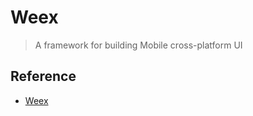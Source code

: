 # Weex
> A framework for building Mobile cross-platform UI

## Reference

- [Weex](https://github.com/alibaba/weex)